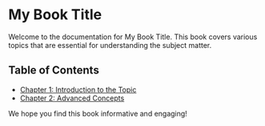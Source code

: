 # My Book Title

Welcome to the documentation for My Book Title. This book covers various topics that are essential for understanding the subject matter.

## Table of Contents

- [Chapter 1: Introduction to the Topic](chapter1.md)
- [Chapter 2: Advanced Concepts](chapter2.md)

We hope you find this book informative and engaging!